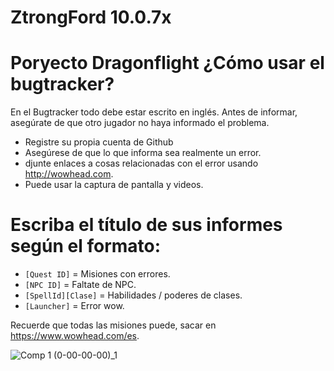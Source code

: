 # ZtrongFord 10.0.7x
# Poryecto Dragonflight ¿Cómo usar el bugtracker?
En el Bugtracker todo debe estar escrito en inglés. Antes de informar, asegúrate de que otro jugador no haya informado el problema.

* Registre su propia cuenta de Github
* Asegúrese de que lo que informa sea realmente un error.
* djunte enlaces a cosas relacionadas con el error usando http://wowhead.com.
* Puede usar la captura de pantalla y videos.

# Escriba el título de sus informes según el formato:

* `[Quest ID]` = Misiones con errores.
* `[NPC ID]` = Faltate de NPC.
* `[SpellId][Clase]` = Habilidades / poderes de clases.
* `[Launcher]` = Error wow.

Recuerde que todas las misiones puede, sacar en https://www.wowhead.com/es.

![Comp 1 (0-00-00-00)_1](https://user-images.githubusercontent.com/89896094/231340831-88644dc8-21cc-4b29-9977-2e36f6cd0ec7.png)



